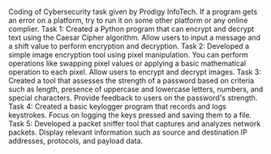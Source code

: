 Coding of Cybersecurity task given by Prodigy InfoTech. If a program gets an error on a platform, try to run it on some other platform or any online complier.
Task 1: Created a Python program that can encrypt and decrypt text using the Caesar Cipher algorithm. Allow users to input a message and a shift value to perform encryption and decryption. 
Task 2: Developed a simple image encryption tool using pixel manipulation. You can perform operations like swapping pixel values or applying a basic mathematical operation to each pixel.
Allow users to encrypt and decrypt images.
Task 3: Created a tool that assesses the strength of a password based on criteria such as length, presence of uppercase and lowercase letters, numbers, and special characters. 
Provide feedback to users on the password's strength.
Task 4: Created a basic keylogger program that records and logs keystrokes. Focus on logging the keys pressed and saving them to a file. 
Task 5: Developed a packet sniffer tool that captures and analyzes network packets. Display relevant information such as source and destination IP addresses, protocols, and payload data.
